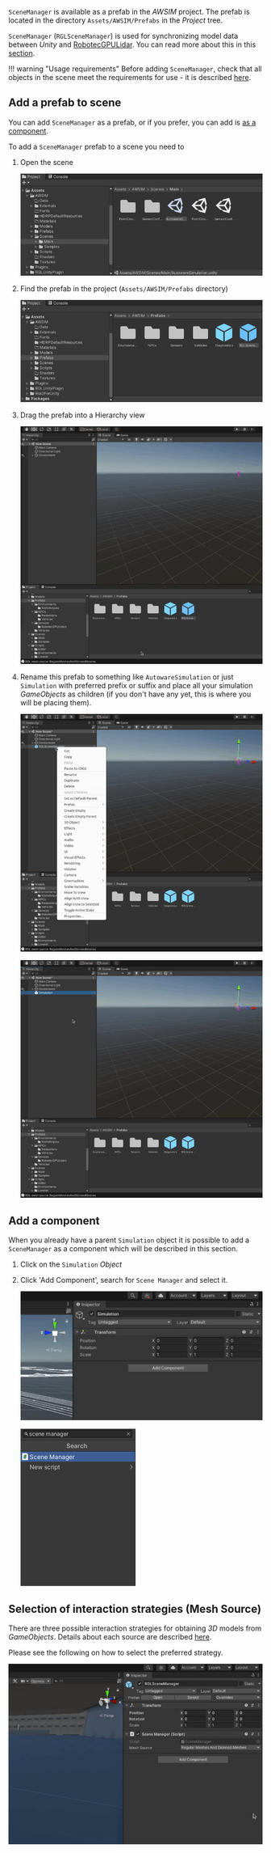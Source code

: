 `SceneManager` is available as a prefab in the *AWSIM* project.
The prefab is located in the directory `Assets/AWSIM/Prefabs` in the *Project* tree.

`SceneManager` (`RGLSceneManager`) is used for synchronizing model data between *Unity* and [RobotecGPULidar](https://github.com/RobotecAI/RobotecGPULidar). You can read more about this in this [section](../../../../UserGuide/ProjectGuide/ExternalLibraries/RGLUnityPlugin/). 

!!! warning "Usage requirements"
    Before adding `SceneManager`, check that all objects in the scene meet the requirements for use - it is described [here](../../../../UserGuide/ProjectGuide/ExternalLibraries/RGLUnityPlugin/).

## Add a prefab to scene
You can add `SceneManager` as a prefab, or if you prefer, you can add is [as a component](#add-a-component).

To add a `SceneManager` prefab to a scene you need to

1. Open the scene

    ![open_scene](open_scene.png)

1. Find the prefab in the project (`Assets/AWSIM/Prefabs` directory)

    ![scene_manager_prefab_location](scene_manager_prefab_location.png)

1. Drag the prefab into a Hierarchy view

    ![add_prefab_to_scene](add_scene_manager.gif)

1. Rename this prefab to something like `AutowareSimulation` or just `Simulation` with preferred prefix or suffix and place all your simulation *GameObjects* as children (if you don't have any yet, this is where you will be placing them).

    ![Add scene manager to scene gif](add_scene_manager2.gif)

    ![Add scene manager to scene gif](add_scene_manager3.gif)

## Add a component 
When you already have a parent `Simulation` object it is possible to add a `SceneManager` as a component which will be described in this section.

1. Click on the `Simulation` *Object*

1. Click 'Add Component', search for `Scene Manager` and select it.

    ![scene manager add](scene_manager_add_component.gif)

    ![scene manager search](scene_manager_search.png)
    

## Selection of interaction strategies (Mesh Source)
There are three possible interaction strategies for obtaining *3D* models from *GameObjects*. Details about each source are described [here](../../../../UserGuide/ProjectGuide/ExternalLibraries/RGLUnityPlugin/).

Please see the following on how to select the preferred strategy.

![scene_manager_only_colliders](scene_manager_only_colliders.gif)
